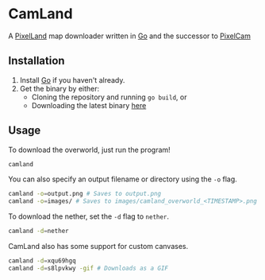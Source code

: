 # CamLand

A [PixelLand](https://pixel.land) map downloader written in [Go](https://go.dev) and the successor to [PixelCam](https://github.com/malkicodes/PixelCam/)

## Installation

1. Install [Go](https://go.dev) if you haven't already.
2. Get the binary by either:
    - Cloning the repository and running `go build`, or
    - Downloading the latest binary [here](https://github.com/malkicodes/camland/releases/latest)

## Usage

To download the overworld, just run the program!

```bash
camland
```

You can also specify an output filename or directory using the `-o` flag.

```bash
camland -o=output.png # Saves to output.png
camland -o=images/ # Saves to images/camland_overworld_<TIMESTAMP>.png
```

To download the nether, set the `-d` flag to `nether`.

```bash
camland -d=nether
```

CamLand also has some support for custom canvases.

```bash
camland -d=xqu69hgq
camland -d=s8lpvkwy -gif # Downloads as a GIF
```
